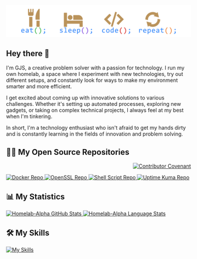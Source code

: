 #

![Eat Sleep Code Repeat](https://raw.githubusercontent.com/homelab-alpha/homelab-alpha/main/images/eat_sleep_code_repeat.png)

## Hey there 👋

I'm GJS, a creative problem solver with a passion for technology. I run my own
homelab, a space where I experiment with new technologies, try out different
setups, and constantly look for ways to make my environment smarter and more
efficient.

I get excited about coming up with innovative solutions to various challenges.
Whether it's setting up automated processes, exploring new gadgets, or taking on
complex technical projects, I always feel at my best when I'm tinkering.

In short, I'm a technology enthusiast who isn't afraid to get my hands dirty and
is constantly learning in the fields of innovation and problem solving.

## 🧑‍💻 My Open Source Repositories

<p align="right">
 <a href="https://github.com/homelab-alpha/homelab-alpha/blob/main/CODE_OF_CONDUCT.md">
  <img
   src="https://img.shields.io/badge/Contributor%20Covenant-2.1-4baaaa.svg"
   alt="Contributor Covenant"
  />
 </a>
</p>

<a href="https://github.com/homelab-alpha/docker">
  <picture>
    <source
      srcset="https://github-readme-stats.vercel.app/api/pin/?username=homelab-alpha&repo=docker&description_lines_count=3&bg_color=00000000&border_color=BA935B&border_radius=12.5&count_private=true&icon_color=BA935B&show_icons=true&text_color=e4e2e2&title_color=2f80ed&card_width=400&cache_seconds=3600"
      media="(prefers-color-scheme: dark)"
      alt="Docker Repo"
    />
    <source
      srcset="https://github-readme-stats.vercel.app/api/pin/?username=homelab-alpha&repo=docker&description_lines_count=3&bg_color=00000000&border_color=BA935B&border_radius=12.5&count_private=true&icon_color=BA935B&show_icons=true&text_color=434d58&title_color=2f80ed&card_width=400&cache_seconds=3600"
      media="(prefers-color-scheme: light), (prefers-color-scheme: no-preference)"
      alt="Docker Repo"
    />
    <img
      src="https://github-readme-stats.vercel.app/api/pin/?username=homelab-alpha&repo=docker"
      alt="Docker Repo"
    />
  </picture>
</a>

<a href="https://github.com/homelab-alpha/openssl">
  <picture>
    <source
      srcset="https://github-readme-stats.vercel.app/api/pin/?username=homelab-alpha&repo=openssl&description_lines_count=3&bg_color=00000000&border_color=BA935B&border_radius=12.5&count_private=true&icon_color=BA935B&show_icons=true&text_color=e4e2e2&title_color=2f80ed&card_width=400&cache_seconds=3600"
      media="(prefers-color-scheme: dark)"
      alt="OpenSSL Repo"
    />
    <source
      srcset="https://github-readme-stats.vercel.app/api/pin/?username=homelab-alpha&repo=openssl&description_lines_count=3&bg_color=00000000&border_color=BA935B&border_radius=12.5&count_private=true&icon_color=BA935B&show_icons=true&text_color=434d58&title_color=2f80ed&card_width=400&cache_seconds=3600"
      media="(prefers-color-scheme: light), (prefers-color-scheme: no-preference)"
      alt="OpenSSL Repo"
    />
    <img
      src="https://github-readme-stats.vercel.app/api/pin/?username=homelab-alpha&repo=openssl"
      alt="OpenSSL Repo"
    />
  </picture>
</a>

<a href="https://github.com/homelab-alpha/shell-script">
  <picture>
    <source
      srcset="https://github-readme-stats.vercel.app/api/pin/?username=homelab-alpha&repo=shell-script&description_lines_count=3&bg_color=00000000&border_color=BA935B&border_radius=12.5&count_private=true&icon_color=BA935B&show_icons=true&text_color=e4e2e2&title_color=2f80ed&card_width=400&cache_seconds=3600"
      media="(prefers-color-scheme: dark)"
      alt="Shell Script Repo"
    />
    <source
      srcset="https://github-readme-stats.vercel.app/api/pin/?username=homelab-alpha&repo=shell-script&description_lines_count=3&bg_color=00000000&border_color=BA935B&border_radius=12.5&count_private=true&icon_color=BA935B&show_icons=true&text_color=434d58&title_color=2f80ed&card_width=400&cache_seconds=3600"
      media="(prefers-color-scheme: light), (prefers-color-scheme: no-preference)"
      alt="Shell Script Repo"
    />
    <img
      src="https://github-readme-stats.vercel.app/api/pin/?username=homelab-alpha&repo=shell-script"
      alt="Shell Script Repo"
    />
  </picture>
</a>

<a href="https://github.com/homelab-alpha/uptime-kuma">
  <picture>
    <source
      srcset="https://github-readme-stats.vercel.app/api/pin/?username=homelab-alpha&repo=uptime-kuma&description_lines_count=3&bg_color=00000000&border_color=BA935B&border_radius=12.5&count_private=true&icon_color=BA935B&show_icons=true&text_color=e4e2e2&title_color=2f80ed&card_width=400&cache_seconds=3600"
      media="(prefers-color-scheme: dark)"
      alt="Uptime Kuma Repo"
    />
    <source
      srcset="https://github-readme-stats.vercel.app/api/pin/?username=homelab-alpha&repo=uptime-kuma&description_lines_count=3&bg_color=00000000&border_color=BA935B&border_radius=12.5&count_private=true&icon_color=BA935B&show_icons=true&text_color=434d58&title_color=2f80ed&card_width=400&cache_seconds=3600"
      media="(prefers-color-scheme: light), (prefers-color-scheme: no-preference)"
      alt="Uptime Kuma Repo"
    />
    <img
      src="https://github-readme-stats.vercel.app/api/pin/?username=homelab-alpha&repo=uptime-kuma"
      alt="Uptime Kuma Repo"
    />
  </picture>
</a>

## 📊 My Statistics

<a href="https://github.com/homelab-alpha/">
  <picture>
    <source
      srcset="https://github-readme-stats.vercel.app/api?username=homelab-alpha&theme=radical&hide=stars&bg_color=00000000&border_color=BA935B&border_radius=12.5&count_private=false&icon_color=BA935B&show_icons=true&text_color=e4e2e2&title_color=2f80ed&card_width=480&cache_seconds=3600"
      media="(prefers-color-scheme: dark)"
      alt="Homelab-Alpha GitHub Stats"
    />
    <source
      srcset="https://github-readme-stats.vercel.app/api?username=homelab-alpha&theme=radical&hide=stars&bg_color=00000000&border_color=BA935B&border_radius=12.5&count_private=false&icon_color=BA935B&show_icons=true&text_color=434d58&title_color=2f80ed&card_width=480&cache_seconds=3600"
      media="(prefers-color-scheme: light), (prefers-color-scheme: no-preference)"
      alt="Homelab-Alpha GitHub Stats"
    />
    <img
      src="https://github-readme-stats.vercel.app/api/pin/?username=homelab-alpha"
      alt="Homelab-Alpha GitHub Stats"
    />
  </picture>
</a>

<a href="https://github.com/homelab-alpha/">
  <picture>
    <source
      srcset="https://github-readme-stats.vercel.app/api/top-langs/?username=homelab-alpha&layout=compact&bg_color=00000000&border_color=BA935B&border_radius=12.5&count_private=false&icon_color=BA935B&show_icons=true&text_color=e4e2e2&title_color=2f80ed&card_width=480&cache_seconds=3600"
      media="(prefers-color-scheme: dark)"
      alt="Homelab-Alpha Language Stats"
    />
    <source
      srcset="https://github-readme-stats.vercel.app/api/top-langs/?username=homelab-alpha&layout=compact&bg_color=00000000&border_color=BA935B&border_radius=12.5&count_private=false&icon_color=BA935B&show_icons=true&text_color=434d58&title_color=2f80ed&card_width=480&cache_seconds=3600"
      media="(prefers-color-scheme: light), (prefers-color-scheme: no-preference)"
      alt="Homelab-Alpha Language Stats"
    />
    <img
      src="https://github-readme-stats.vercel.app/api/pin/?username=homelab-alpha"
      alt="Homelab-Alpha Language Stats"
    />
  </picture>
</a>

<!-- <a href="https://github.com/homelab-alpha/">
  <picture>
    <source
      srcset="https://github-readme-streak-stats.herokuapp.com?user=homelab-alpha&border_radius=12.5&short_numbers=true&mode=weekly&card_width=480&card_height=180&dates=E4E2E2&background=00000000&border=BA935B&stroke=BA935B&ring=2F80ED&fire=BA935B&currStreakNum=E4E2E2&sideNums=E4E2E2&currStreakLabel=E4E2E2&sideLabels=E4E2E2&excludeDaysLabel=E4E2E2"
      media="(prefers-color-scheme: dark)"
      alt="Homelab-Alpha Streak Stats"
    />
    <source
      srcset="https://github-readme-streak-stats.herokuapp.com?user=homelab-alpha&border_radius=12.5&short_numbers=true&mode=weekly&card_width=480&card_height=180&dates=434D58&background=00000000&border=BA935B&stroke=BA935B&ring=2F80ED&fire=BA935B&currStreakNum=434D58&sideNums=434D58&currStreakLabel=434D58&sideLabels=434D58&excludeDaysLabel=434D58"
      media="(prefers-color-scheme: light), (prefers-color-scheme: no-preference)"
      alt="Homelab-Alpha Streak Stats"
    />
    <img
      src="https://github-readme-streak-stats.herokuapp.com?user=homelab-alpha"
      alt="Homelab-Alpha Streak Stats"
    />
  </picture>
</a> -->

## 🛠 My Skills

[![My Skills](https://skillicons.dev/icons?i=bash,debian,docker,git,github,githubactions,gitlab,linux,md,raspberrypi,redhat,ubuntu,visualstudio,vscode&perline=15)](https://github.com/homelab-alpha)
